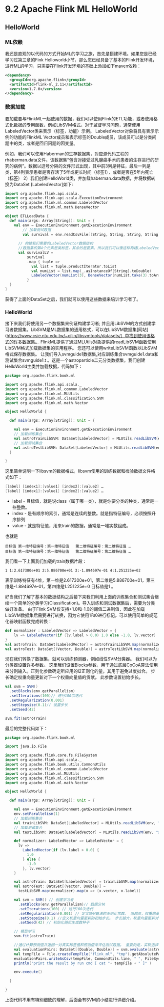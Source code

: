 # 9.2 Apache Flink ML HelloWorld

## HelloWorld

### ML依赖 

我还是直观的以代码的方式开始ML的学习之旅，首先是搭建环境。如果您是已经学习过第三章的Fink Helloworld小节，那么您已经具备了基本的Flink开发环境，进行ML的学习，只需要在Flink开发环境的基础上添加如下maven依赖：

```xml
<dependency>
  <groupId>org.apache.flink</groupId>
  <artifactId>flink-ml_2.11</artifactId>
  <version>1.7.0</version>
</dependency>
```

### 数据加载

要加载要与FlinkML一起使用的数据，我们可以使用Flink的ETL功能，或者使用格式化数据的专用函数，例如LibSVM格式。对于监督学习问题，通常使用LabeledVector类来表示（标签，功能）示例。 LabeledVector对象将具有表示示例的功能的FlinkML Vector成员和表示标签的Double成员，该成员可以是分类问题中的类，或者是回归问题的因变量。

例如，我们可以使用Haberman的生存数据集，对应源代码工程的rhaberman.data文件。该数据集“包含对接受过乳腺癌手术的患者的生存进行的研究的病例”。数据以逗号分隔的文件形式出现，其中前3列是特征，最后一列是类，第4列表示患者是否存活了5年或更长时间（标签1），或者是否在5年内死亡（标签） 2）我们创建HelloWorld类，并加载haberman.data数据，并将数据转换为DataSet [LabeledVector]如下:

```scala
import org.apache.flink.api.scala._
import org.apache.flink.api.scala.ExecutionEnvironment
import org.apache.flink.ml.common.LabeledVector
import org.apache.flink.ml.math.DenseVector

object ETLLoadData {
  def main(args: Array[String]): Unit = {
    val env = ExecutionEnvironment.getExecutionEnvironment
        // 加载测试数据
        val survival = env.readCsvFile[(String, String, String, String)]("src/main/resources/haberman.data")
        
      // 构建我们需要的LabeledVector数据结构
      //数据集的第4个元素是类标签，其余的是要素，所以我们可以像这样构建LabeledVector元素：
      val survivalLV =
          survival
          .map { tuple =>
            val list = tuple.productIterator.toList
            val numList = list.map(_.asInstanceOf[String].toDouble)
            LabeledVector(numList(3), DenseVector(numList.take(3).toArray))
          }
  }
}
```

获得了上面的DataSet之后，我们就可以使用这些数据来培训学习者了。

### HelloWorld

 接下来我们将使用另一个数据集来例证构建学习者; 并且用LibSVM的方式创建学习者数据集。LibSVM是ML数据集的通用格式，可以在LibSVM数据集[网站](https://www.csie.ntu.edu.tw/~cjlin/libsvmtools/datasets/）中找到使用该格式的许多数据集。 FlinkML提供了通过MLUtils对象提供的readLibSVM函数使用LibSVM格式加载数据集的实用程序。 您还可以使用writeLibSVM函数以LibSVM格式保存数据集。 让我们导入svmguide1数据集,对应训练集合svmguide1.data和测试集合svmguide1.t 。这是一个astroparticle二元分类数据集。我们创建HelloWorld主类并加载数据，代码如下：

```scala
package org.apache.flink.book.ml

import org.apache.flink.api.scala._
import org.apache.flink.ml.common.LabeledVector
import org.apache.flink.ml.MLUtils
import org.apache.flink.ml.classification.SVM
import org.apache.flink.ml.math.Vector

object HelloWorld {

  def main(args: Array[String]): Unit = {

    val env = ExecutionEnvironment.getExecutionEnvironment
    // 加载训练集合
    val astroTrainLibSVM: DataSet[LabeledVector] = MLUtils.readLibSVM(env, "src/main/resources/svmguide1.data")
    // 加载测试集合
    val astroTestLibSVM: DataSet[LabeledVector] = MLUtils.readLibSVM(env, "src/main/resources/svmguide1.t")
  }

}

```

这里简单说明一下libsvm的数据格式，libsvm使用的训练数据和检验数据文件格式如下：

```scala
[label] [index1]:[value1] [index2]:[value2] …
[label] [index1]:[value1] [index2]:[value2] …
```

- label  - 目标值，就是说class（属于哪一类），就是你要分类的种类，通常是一些整数。
- index -  是有顺序的索引，通常是连续的整数。就是指特征编号，必须按照升序排列
- value - 就是特征值，用来train的数据，通常是一堆实数组成。

也就是

```
目标值 第一维特征编号：第一维特征值   第二维特征编号：第二维特征值 …
目标值 第一维特征编号：第一维特征值   第二维特征编号：第二维特征值 …
```

我们看一下上面我们加载的train数据片段：

```
1 1:2.617300e+01 2:5.886700e+01 3:-1.894697e-01 4:1.251225e+02
```

表示训练特征有4维，第一维是2.617300e+01，第二维是5.886700e+01，第三维是-1.894697e-01，第四维是1.251225e+0  目标值是1 。

好当我们了解了基本的数据结构之后接下来我们利用上面的训练集合和测试集合继续一个简单的分类学习(Classification)。导入训练和测试数据集后，需要为分类做好准备。 由于Flink SVM仅支持+1.0和-1.0的阈值二进制值，因此在加载LibSVM数据集后需要进行转换，因为它使用1和0进行标记。可以使用简单的规范化器映射函数完成转换：

```scala
def normalizer : LabeledVector => LabeledVector = { 
    lv => LabeledVector(if (lv.label > 0.0) 1.0 else -1.0, lv.vector)
}
val astroTrain: DataSet[LabeledVector] = astroTrainLibSVM.map(normalizer)
val astroTest: DataSet[(Vector, Double)] = astroTestLibSVM.map(normalizer).map(x => (x.vector, x.label))
```

现在我们转换了数据集，就可以训练预测器，例如线性SVM分类器。 我们可以为分类器设置许多参数。 这里我们设置Blocks参数，用于通过底层CoCoA算法使用来分割输入。正则化参数确定所应用的l2正则化的量，其用于避免过度拟合。 步长确定权重向量更新对下一个权重向量值的贡献。 此参数设置初始步长。

```scala
val svm = SVM()
  .setBlocks(env.getParallelism)
  .setIterations(100)// 进行100次迭代
  .setRegularization(0.001)
  .setStepsize(0.1)// 设置步长
  .setSeed(42)

svm.fit(astroTrain)
```

最后的完整代码如下：

```scala
package org.apache.flink.book.ml

import java.io.File

import org.apache.flink.core.fs.FileSystem
import org.apache.flink.api.scala._
import org.apache.flink.book.utils.CommonUtils
import org.apache.flink.ml.common.LabeledVector
import org.apache.flink.ml.MLUtils
import org.apache.flink.ml.classification.SVM
import org.apache.flink.ml.math.Vector

object HelloWorld {

  def main(args: Array[String]): Unit = {

    val env = ExecutionEnvironment.getExecutionEnvironment
    env.setParallelism(1)
    // 加载训练集合
    val trainLibSVM: DataSet[LabeledVector] = MLUtils.readLibSVM(env, "src/main/resources/svmguide1.data")
    // 加载测试集合
    val testLibSVM: DataSet[LabeledVector] = MLUtils.readLibSVM(env, "src/main/resources/svmguide1.t")

    def normalizer: LabeledVector => LabeledVector = {
      lv =>
        LabeledVector(if (lv.label > 0.0) {
          1.0
        } else {
          -1.0
        }, lv.vector)
    }

    val astroTrain: DataSet[LabeledVector] = trainLibSVM.map(normalizer)
    val astroTest: DataSet[(Vector, Double)] =
      testLibSVM.map(normalizer).map(x => (x.vector, x.label))

    val svm = SVM() // 创建学习者
      .setBlocks(env.getParallelism)// 数据分块
      .setIterations(100) // 进行100次迭代
      .setRegularization(0.001) // 定义SVM算法的正则化常数。 值越高，权重向量的2-norm越小。
      .setStepsize(0.1) //定义权重向量更新的初始步长。 步长越大，权重向量更新对下一个权重向量值的贡献越大。 如果算法变得不稳定，则必须调整该值。 （默认值：1.0）
      .setSeed(42) // 初始化随机生成数种子

    // 模型学习
    svm.fit(astroTrain)

    //通过计算预测值并返回一对真实标签值和预测值来评估测试数据。 重要的是，实现选择一个Testing类型，从中可以提取真正的标签值。
    val evaluationPairs: DataSet[(Double, Double)] = svm.evaluate(astroTest)
    val tempFile = File.createTempFile("flink_ml", "tmp").getAbsolutePath
    evaluationPairs.writeAsCsv(tempFile, CommonUtils.line, " ", FileSystem.WriteMode.OVERWRITE)
    println("print the result by run cmd [ cat "+ tempFile + " ]" )

    env.execute()

  }

}

```

 上面代码不用有特别细致的理解，后面会有SVM的小结进行详细介绍。